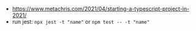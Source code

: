 - https://www.metachris.com/2021/04/starting-a-typescript-project-in-2021/
- run jest: `npx jest -t "name"` or `npm test -- -t "name"`
